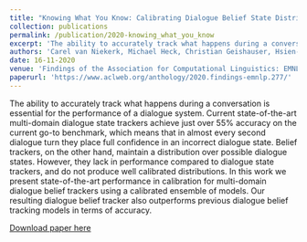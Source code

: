 ```yaml
---
title: "Knowing What You Know: Calibrating Dialogue Belief State Distributions via Ensembles"
collection: publications
permalink: /publication/2020-knowing_what_you_know
excerpt: 'The ability to accurately track what happens during a conversation is essential for the performance of a dialogue system. Current state-of-the-art multi-domain dialogue state trackers achieve just over 55% accuracy on the current go-to benchmark, which means that in almost every second dialogue turn they place full confidence in an incorrect dialogue state. Belief trackers, on the other hand, maintain a distribution over possible dialogue states. However, they lack in performance compared to dialogue state trackers, and do not produce well calibrated distributions. In this work we present state-of-the-art performance in calibration for multi-domain dialogue belief trackers using a calibrated ensemble of models. Our resulting dialogue belief tracker also outperforms previous dialogue belief tracking models in terms of accuracy.'
authors: 'Carel van Niekerk, Michael Heck, Christian Geishauser, Hsien-chin Lin, Nurul Lubis, Marco Moresi, Milica Gašić'
date: 16-11-2020
venue: 'Findings of the Association for Computational Linguistics: EMNLP 2020'
paperurl: 'https://www.aclweb.org/anthology/2020.findings-emnlp.277/'
---
```

The ability to accurately track what happens during a conversation is essential for the performance of a dialogue system. Current state-of-the-art multi-domain dialogue state trackers achieve just over 55% accuracy on the current go-to benchmark, which means that in almost every second dialogue turn they place full confidence in an incorrect dialogue state. Belief trackers, on the other hand, maintain a distribution over possible dialogue states. However, they lack in performance compared to dialogue state trackers, and do not produce well calibrated distributions. In this work we present state-of-the-art performance in calibration for multi-domain dialogue belief trackers using a calibrated ensemble of models. Our resulting dialogue belief tracker also outperforms previous dialogue belief tracking models in terms of accuracy.

[Download paper here](https://www.aclweb.org/anthology/2020.findings-emnlp.277/)
